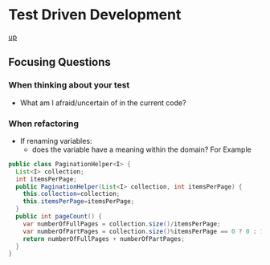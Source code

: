 # Test Driven Development

[up](../README.md)

## Focusing Questions

### When thinking about your test

- What am I afraid/uncertain of in the current code?

### When refactoring

- If renaming variables:
  - does the variable have a meaning within the domain? For Example

``` java
public class PaginationHelper<I> {
  List<I> collection;
  int itemsPerPage;
  public PaginationHelper(List<I> collection, int itemsPerPage) {
    this.collection=collection;
    this.itemsPerPage=itemsPerPage;
  }
  public int pageCount() {
    var numberOfFullPages = collection.size()/itemsPerPage;
    var numberOfPartPages = collection.size()%itemsPerPage == 0 ? 0 : 1;
    return numberOfFullPages + numberOfPartPages;
  }
}
```
